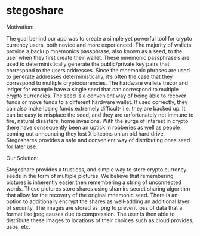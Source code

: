 # stegoshare

Motivation:

The goal behind our app was to create a simple yet powerful tool for crypto currency users, both novice and
more experienced. The majority of wallets provide a backup mnemonics passphrase, also known as a seed,
to the user when they first create their wallet. These mnemonic passphrase’s are used to deterministically
generate the public/private key pairs that correspond to the users addresses. Since the mnemonic phrases
are used to generate addresses deterministically, it’s often the case that they correspond to multiple cryptocurrencies.
The hardware wallets trezor and ledger for example have a single seed that can correspond to
multiple crypto currencies. The seed is a convenient way of being able to recover funds or move funds to
a different hardware wallet. If used correctly, they can also make losing funds extremely difficult- i.e. they
are backed up. It can be easy to misplace the seed, and they are unfortunately not immune to fire, natural
disasters, home invasions. With the surge of interest in crypto there have consequently been an uptick in
robberies as well as people coming out announcing they lost X bitcoins on an old hard drive. Stegoshares
provides a safe and convenient way of distributing ones seed for later use.

Our Solution:


Stegoshare provides a trustless, and simple way to store crypto currency seeds in the form of multiple pictures.
We believe that remembering pictures is inherently easier then remembering a string of unconnected words.
These pictures store shares using shamirs secret sharing algorithm that allow for the recovery of the original
mnemonic seed. There is an option to additionally encrypt the shares as well-adding an additional layer
of security. The images are stored as .png to prevent loss of data that a format like jpeg causes due to
compression. The user is then able to distribute these images to locations of their choices such as cloud
provides, usbs, etc.
